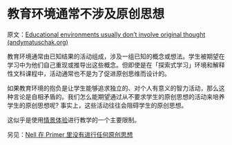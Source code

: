 # 教育环境通常不涉及原创思想

原文：[Educational environments usually don’t involve original thought (andymatuschak.org)](https://notes.andymatuschak.org/z2tXxAezdMpted5bRbhtj843QruiRtTvWVPPQ)

教育环境通常由已知结果的活动组成，涉及一组已知的概念或想法。学生被期望在学习中为他们自己重现或推导出这些概念。但即使是在「探索式学习」环境和解释性文科课程中，活动通常也不是为了促进原创思维而设计的。

如果教育环境的抱负是让学生能够追求独立的、对个人有意义的智力活动，那么这种言论是自相矛盾的。我们怎么能期望通过从不要求学生的原创思想的活动来培养学生的原创思想呢? 事实上，这些活动往往会阻碍学生的原创思想。

这似乎是使用[情景体验](https://notes.andymatuschak.org/z3KASfpz5AmNmqM2m517Jbs1EvXrLN7NkeYWH)进行教学的一个主要限制。

另见：[Nell 在 Primer 里没有进行任何原创思想](https://notes.andymatuschak.org/z325r7Z7eRaocLjg6ADX4tfzUPWDSaynTCbcQ)